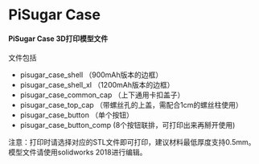 # PiSugar Case

#### PiSugar Case 3D打印模型文件

文件包括
- pisugar_case_shell （900mAh版本的边框）
- pisugar_case_shell_xl （1200mAh版本的边框）
- pisugar_case_common_cap （上下通用卡扣盖子）
- pisugar_case_top_cap （带螺丝孔的上盖，需配合1cm的螺丝柱使用）
- pisugar_case_button （单个按钮）
- pisugar_case_button_comp (8个按钮联排，可打印出来再掰开使用)

注意：打印时请选择对应的STL文件即可打印，建议材料最低厚度支持0.5mm。模型文件请使用solidworks 2018进行编辑。
